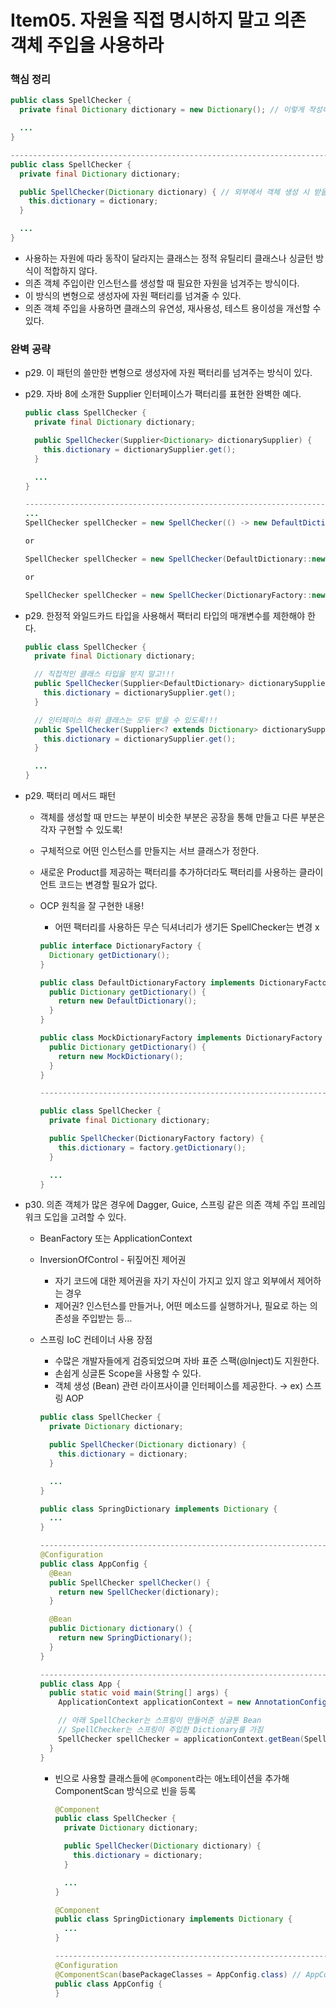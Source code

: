 # Item05. 자원을 직접 명시하지 말고 의존 객체 주입을 사용하라
### 핵심 정리 
```java
public class SpellChecker {
  private final Dictionary dictionary = new Dictionary(); // 이렇게 작성하지 x

  ...
}

------------------------------------------------------------------------
public class SpellChecker {
  private final Dictionary dictionary;

  public SpellChecker(Dictionary dictionary) { // 외부에서 객체 생성 시 받을 수 있도록
    this.dictionary = dictionary;
  }

  ...
}
```

- 사용하는 자원에 따라 동작이 달라지는 클래스는 정적 유틸리티 클래스나 싱글턴 방식이 적합하지 않다.
- 의존 객체 주입이란 인스턴스를 생성할 때 필요한 자원을 넘겨주는 방식이다.
- 이 방식의 변형으로 생성자에 자원 팩터리를 넘겨줄 수 있다.
- 의존 객체 주입을 사용하면 클래스의 유연성, 재사용성, 테스트 용이성을 개선할 수 있다.
### 완벽 공략
- p29. 이 패턴의 쓸만한 변형으로 생성자에 자원 팩터리를 넘겨주는 방식이 있다.
- p29. 자바 8에 소개한 Supplier<T> 인터페이스가 팩터리를 표현한 완벽한 예다.

    ```java
    public class SpellChecker {
      private final Dictionary dictionary;

      public SpellChecker(Supplier<Dictionary> dictionarySupplier) {
        this.dictionary = dictionarySupplier.get();
      }

      ...
    }

    -------------------------------------------------------------------
    ...
    SpellChecker spellChecker = new SpellChecker(() -> new DefaultDictionary());

    or

    SpellChecker spellChecker = new SpellChecker(DefaultDictionary::new);

    or

    SpellChecker spellChecker = new SpellChecker(DictionaryFactory::new);
    ```

- p29. 한정적 와일드카드 타입을 사용해서 팩터리 타입의 매개변수를 제한해야 한다.

    ```java
    public class SpellChecker {
      private final Dictionary dictionary;

      // 직접적인 클래스 타입을 받지 말고!!!
      public SpellChecker(Supplier<DefaultDictionary> dictionarySupplier) {
        this.dictionary = dictionarySupplier.get();
      }

      // 인터페이스 하위 클래스는 모두 받을 수 있도록!!!
      public SpellChecker(Supplier<? extends Dictionary> dictionarySupplier) {
        this.dictionary = dictionarySupplier.get();
      }

      ...
    }
    ```

- p29. 팩터리 메서드 패턴
    - 객체를 생성할 때 만드는 부분이 비슷한 부분은 공장을 통해 만들고 다른 부분은 각자 구현할 수 있도록!
    - 구체적으로 어떤 인스턴스를 만들지는 서브 클래스가 정한다.
    - 새로운 Product를 제공하는 팩터리를 추가하더라도 팩터리를 사용하는 클라이언트 코드는 변경할 필요가 없다.
    - OCP 원칙을 잘 구현한 내용!
        - 어떤 팩터리를 사용하든 무슨 딕셔너리가 생기든 SpellChecker는 변경 x

        ```java
        public interface DictionaryFactory {
          Dictionary getDictionary();
        }

        public class DefaultDictionaryFactory implements DictionaryFactory {
          public Dictionary getDictionary() {
            return new DefaultDictionary();
          }
        }

        public class MockDictionaryFactory implements DictionaryFactory {
          public Dictionary getDictionary() {
            return new MockDictionary();
          }
        }

        ------------------------------------------------------------------

        public class SpellChecker {
          private final Dictionary dictionary;

          public SpellChecker(DictionaryFactory factory) {
            this.dictionary = factory.getDictionary();
          }

          ...
        }
        ```

- p30. 의존 객체가 많은 경우에 Dagger, Guice, 스프링 같은 의존 객체 주입 프레임워크 도입을 고려할 수 있다.
    - BeanFactory 또는 ApplicationContext
    - InversionOfControl - 뒤짚어진 제어권
        - 자기 코드에 대한 제어권을 자기 자신이 가지고 있지 않고 외부에서 제어하는 경우
        - 제어권? 인스턴스를 만들거나, 어떤 메소드를 실행하거나, 필요로 하는 의존성을 주입받는 등…
    - 스프링 IoC 컨테이너 사용 장점
        - 수많은 개발자들에게 검증되었으며 자바 표준 스팩(@Inject)도 지원한다.
        - 손쉽게 싱글톤 Scope을 사용할 수 있다.
        - 객체 생성 (Bean) 관련 라이프사이클 인터페이스를 제공한다. → ex) 스프링 AOP

        ```java
        public class SpellChecker {
          private Dictionary dictionary;

          public SpellChecker(Dictionary dictionary) {
            this.dictionary = dictionary;
          }

          ...
        }

        public class SpringDictionary implements Dictionary {
          ...
        }

        -----------------------------------------------------------------
        @Configuration
        public class AppConfig {
          @Bean
          public SpellChecker spellChecker() {
            return new SpellChecker(dictionary);
          }

          @Bean
          public Dictionary dictionary() {
            return new SpringDictionary();
          }
        }

        -----------------------------------------------------------------
        public class App {
          public static void main(String[] args) {
            ApplicationContext applicationContext = new AnnotationConfigApplicationContext(AppConfig.class);

            // 아래 SpellChecker는 스프링이 만들어준 싱글톤 Bean
            // SpellChecker는 스프링이 주입한 Dictionary를 가짐
            SpellChecker spellChecker = applicationContext.getBean(SpellChecker.class);
          }
        }
        ```

        - 빈으로 사용할 클래스들에 `@Component`라는 애노테이션을 추가해 ComponentScan 방식으로 빈을 등록

            ```java
            @Component
            public class SpellChecker {
              private Dictionary dictionary;

              public SpellChecker(Dictionary dictionary) {
                this.dictionary = dictionary;
              }

              ...
            }

            @Component
            public class SpringDictionary implements Dictionary {
              ...
            }

            --------------------------------------------------------------
            @Configuration
            @ComponentScan(basePackageClasses = AppConfig.class) // AppConfig 가 있는 패키지부터 스캔 시작!!
            public class AppConfig {
            }
            ```
